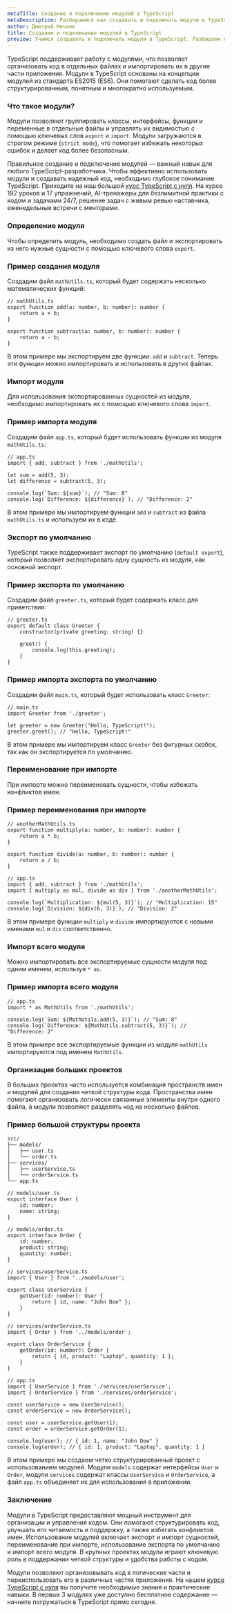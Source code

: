 ```yaml
---
metaTitle: Создание и подключение модулей в TypeScript
metaDescription: Разбираемся как cоздавать и подключать модули в TypeScript
author: Дмитрий Нечаев
title: Создание и подключение модулей в TypeScript
preview: Учимся создавать и подключать модули в TypeScript. Разбираем примеры использования
---
```


TypeScript поддерживает работу с модулями, что позволяет организовать код в отдельных файлах и импортировать их в другие части приложения. Модули в TypeScript основаны на концепции модулей из стандарта ES2015 (ES6). Они помогают сделать код более структурированным, понятным и многократно используемым.

### Что такое модули?

Модули позволяют группировать классы, интерфейсы, функции и переменные в отдельные файлы и управлять их видимостью с помощью ключевых слов `export` и `import`. Модули загружаются в строгом режиме (`strict mode`), что помогает избежать некоторых ошибок и делает код более безопасным.

Правильное создание и подключение модулей — важный навык для любого TypeScript-разработчика. Чтобы эффективно использовать модули и создавать надежный код, необходимо глубокое понимание TypeScript. Приходите на наш большой [курс TypeScript с нуля](https://purpleschool.ru/course/typescript?utm_source=knowledgebase&utm_medium=text&utm_campaign=sozdanie-i-podklyuchenie-moduley-v-typescript). На курсе 192 уроков и 17 упражнений, AI-тренажеры для безлимитной практики с кодом и задачами 24/7, решение задач с живым ревью наставника, еженедельные встречи с менторами.

### Определение модуля

Чтобы определить модуль, необходимо создать файл и экспортировать из него нужные сущности с помощью ключевого слова `export`.

### Пример создания модуля

Создадим файл `mathUtils.ts`, который будет содержать несколько математических функций:

```tsx
// mathUtils.ts
export function add(a: number, b: number): number {
    return a + b;
}

export function subtract(a: number, b: number): number {
    return a - b;
}

```

В этом примере мы экспортируем две функции: `add` и `subtract`. Теперь эти функции можно импортировать и использовать в других файлах.

### Импорт модуля

Для использования экспортированных сущностей из модуля, необходимо импортировать их с помощью ключевого слова `import`.

### Пример импорта модуля

Создадим файл `app.ts`, который будет использовать функции из модуля `mathUtils.ts`:

```tsx
// app.ts
import { add, subtract } from './mathUtils';

let sum = add(5, 3);
let difference = subtract(5, 3);

console.log(`Sum: ${sum}`); // "Sum: 8"
console.log(`Difference: ${difference}`); // "Difference: 2"

```

В этом примере мы импортируем функции `add` и `subtract` из файла `mathUtils.ts` и используем их в коде.

### Экспорт по умолчанию

TypeScript также поддерживает экспорт по умолчанию (`default export`), который позволяет экспортировать одну сущность из модуля, как основной экспорт.

### Пример экспорта по умолчанию

Создадим файл `greeter.ts`, который будет содержать класс для приветствия:

```tsx
// greeter.ts
export default class Greeter {
    constructor(private greeting: string) {}

    greet() {
        console.log(this.greeting);
    }
}

```

### Пример импорта экспорта по умолчанию

Создадим файл `main.ts`, который будет использовать класс `Greeter`:

```tsx
// main.ts
import Greeter from './greeter';

let greeter = new Greeter("Hello, TypeScript!");
greeter.greet(); // "Hello, TypeScript!"

```

В этом примере мы импортируем класс `Greeter` без фигурных скобок, так как он экспортируется по умолчанию.

### Переименование при импорте

При импорте можно переименовать сущности, чтобы избежать конфликтов имен.

### Пример переименования при импорте

```tsx
// anotherMathUtils.ts
export function multiply(a: number, b: number): number {
    return a * b;
}

export function divide(a: number, b: number): number {
    return a / b;
}

```

```tsx
// app.ts
import { add, subtract } from './mathUtils';
import { multiply as mul, divide as div } from './anotherMathUtils';

console.log(`Multiplication: ${mul(5, 3)}`); // "Multiplication: 15"
console.log(`Division: ${div(6, 3)}`); // "Division: 2"

```

В этом примере функции `multiply` и `divide` импортируются с новыми именами `mul` и `div` соответственно.

### Импорт всего модуля

Можно импортировать все экспортируемые сущности модуля под одним именем, используя `* as`.

### Пример импорта всего модуля

```tsx
// app.ts
import * as MathUtils from './mathUtils';

console.log(`Sum: ${MathUtils.add(5, 3)}`); // "Sum: 8"
console.log(`Difference: ${MathUtils.subtract(5, 3)}`); // "Difference: 2"

```

В этом примере все экспортируемые функции из модуля `mathUtils` импортируются под именем `MathUtils`.

### Организация больших проектов

В больших проектах часто используется комбинация пространств имен и модулей для создания четкой структуры кода. Пространства имен помогают организовать логически связанные элементы внутри одного файла, а модули позволяют разделять код на несколько файлов.

### Пример большой структуры проекта

```
src/
├── models/
│   ├── user.ts
│   └── order.ts
├── services/
│   ├── userService.ts
│   └── orderService.ts
└── app.ts

```

```tsx
// models/user.ts
export interface User {
    id: number;
    name: string;
}

// models/order.ts
export interface Order {
    id: number;
    product: string;
    quantity: number;
}

// services/userService.ts
import { User } from '../models/user';

export class UserService {
    getUser(id: number): User {
        return { id, name: "John Doe" };
    }
}

// services/orderService.ts
import { Order } from '../models/order';

export class OrderService {
    getOrder(id: number): Order {
        return { id, product: "Laptop", quantity: 1 };
    }
}

// app.ts
import { UserService } from './services/userService';
import { OrderService } from './services/orderService';

const userService = new UserService();
const orderService = new OrderService();

const user = userService.getUser(1);
const order = orderService.getOrder(1);

console.log(user); // { id: 1, name: "John Doe" }
console.log(order); // { id: 1, product: "Laptop", quantity: 1 }

```

В этом примере мы создаем четко структурированный проект с использованием модулей. Модули `models` содержат интерфейсы `User` и `Order`, модули `services` содержат классы `UserService` и `OrderService`, а файл `app.ts` объединяет их для использования в приложении.

### Заключение

Модули в TypeScript предоставляют мощный инструмент для организации и управления кодом. Они помогают структурировать код, улучшать его читаемость и поддержку, а также избегать конфликтов имен. Использование модулей включает экспорт и импорт сущностей, переименование при импорте, использование экспорта по умолчанию и импорт всего модуля. В крупных проектах модули играют ключевую роль в поддержании четкой структуры и удобства работы с кодом.

Модули позволяют организовывать код в логические части и переиспользовать его в различных частях приложения. На нашем [курсе TypeScript с нуля](https://purpleschool.ru/course/typescript?utm_source=knowledgebase&utm_medium=text&utm_campaign=sozdanie-i-podklyuchenie-moduley-v-typescript) вы получите необходимые знания и практические навыки. В первых 3 модулях уже доступно бесплатное содержание — начните погружаться в TypeScript прямо сегодня.
